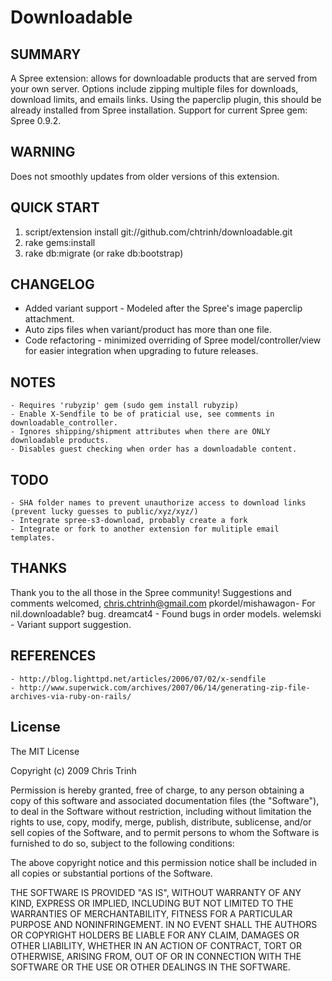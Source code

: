 # Downloadable

## SUMMARY
A Spree extension: allows for downloadable products that are served from your own server. 
Options include zipping multiple files for downloads, download limits, and emails links. 
Using the paperclip plugin, this should be already installed from Spree installation. 
Support for current Spree gem: Spree 0.9.2.

## WARNING
Does not smoothly updates from older versions of this extension.

## QUICK START
1. script/extension install git://github.com/chtrinh/downloadable.git
2. rake gems:install
3. rake db:migrate (or rake db:bootstrap)

## CHANGELOG
  - Added variant support - Modeled after the Spree's image paperclip attachment.
  - Auto zips files when variant/product has more than one file.
  - Code refactoring - minimized overriding of Spree model/controller/view for easier integration when upgrading to future releases.

## NOTES
	- Requires 'rubyzip' gem (sudo gem install rubyzip)
	- Enable X-Sendfile to be of praticial use, see comments in downloadable_controller.
	- Ignores shipping/shipment attributes when there are ONLY downloadable products.
	- Disables guest checking when order has a downloadable content.

## TODO
	- SHA folder names to prevent unauthorize access to download links (prevent lucky guesses to public/xyz/xyz/)
	- Integrate spree-s3-download, probably create a fork
	- Integrate or fork to another extension for mulitiple email templates. 

## THANKS
Thank you to the all those in the Spree community! 
Suggestions and comments welcomed, chris.chtrinh@gmail.com
	  pkordel/mishawagon- For nil.downloadable? bug. 
	  dreamcat4 - Found bugs in order models.
	  welemski - Variant support suggestion.
	
## REFERENCES
	- http://blog.lighttpd.net/articles/2006/07/02/x-sendfile
	- http://www.superwick.com/archives/2007/06/14/generating-zip-file-archives-via-ruby-on-rails/

## License

The MIT License

Copyright (c) 2009 Chris Trinh

Permission is hereby granted, free of charge, to any person obtaining a copy
of this software and associated documentation files (the "Software"), to deal
in the Software without restriction, including without limitation the rights
to use, copy, modify, merge, publish, distribute, sublicense, and/or sell
copies of the Software, and to permit persons to whom the Software is
furnished to do so, subject to the following conditions:

The above copyright notice and this permission notice shall be included in
all copies or substantial portions of the Software.

THE SOFTWARE IS PROVIDED "AS IS", WITHOUT WARRANTY OF ANY KIND, EXPRESS OR
IMPLIED, INCLUDING BUT NOT LIMITED TO THE WARRANTIES OF MERCHANTABILITY,
FITNESS FOR A PARTICULAR PURPOSE AND NONINFRINGEMENT. IN NO EVENT SHALL THE
AUTHORS OR COPYRIGHT HOLDERS BE LIABLE FOR ANY CLAIM, DAMAGES OR OTHER
LIABILITY, WHETHER IN AN ACTION OF CONTRACT, TORT OR OTHERWISE, ARISING FROM,
OUT OF OR IN CONNECTION WITH THE SOFTWARE OR THE USE OR OTHER DEALINGS IN
THE SOFTWARE.